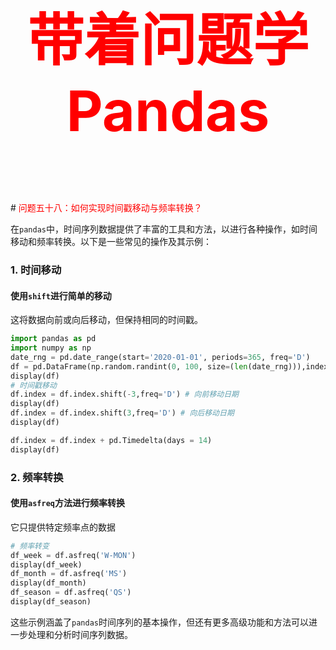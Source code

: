 



<p style="font-size: 90px;font-weight: bold;text-align: center;color: red;">带着问题学Pandas</p>
# <font color='red'>问题五十八：如何实现时间戳移动与频率转换？</font>

在`pandas`中，时间序列数据提供了丰富的工具和方法，以进行各种操作，如时间移动和频率转换。以下是一些常见的操作及其示例：

### 1. 时间移动

#### 使用`shift`进行简单的移动
这将数据向前或向后移动，但保持相同的时间戳。

```python
import pandas as pd
import numpy as np
date_rng = pd.date_range(start='2020-01-01', periods=365, freq='D')
df = pd.DataFrame(np.random.randint(0, 100, size=(len(date_rng))),index = date_rng, columns=['date'])
display(df)
# 时间戳移动
df.index = df.index.shift(-3,freq='D') # 向前移动日期
display(df)
df.index = df.index.shift(3,freq='D') # 向后移动日期
display(df)

df.index = df.index + pd.Timedelta(days = 14)
display(df)
```

### 2. 频率转换

#### 使用`asfreq`方法进行频率转换

它只提供特定频率点的数据

```python
# 频率转变
df_week = df.asfreq('W-MON')
display(df_week)
df_month = df.asfreq('MS')
display(df_month)
df_season = df.asfreq('QS')
display(df_season)
```

这些示例涵盖了`pandas`时间序列的基本操作，但还有更多高级功能和方法可以进一步处理和分析时间序列数据。